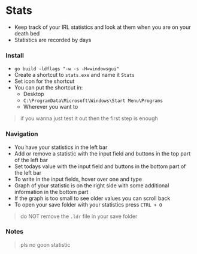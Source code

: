 # Stats

- Keep track of your IRL statistics and look at them when you are on your death bed
- Statistics are recorded by days

### Install

- `go build -ldflags "-w -s -H=windowsgui"`
- Create a shortcut to `stats.exe` and name it `Stats`
- Set icon for the shortcut
- You can put the shortcut in:
    - Desktop
    - `C:\ProgramData\Microsoft\Windows\Start Menu\Programs`
    - Wherever you want to

> if you wanna just test it out then the first step is enough

### Navigation

- You have your statistics in the left bar
- Add or remove a statistic with the input field and buttons in the top part of the left bar
- Set todays value with the input field and buttons in the bottom part of the left bar
- To write in the input fields, hover over one and type
- Graph of your statistic is on the right side with some additional information in the bottom part
- If the graph is too small to see older values you can scroll back
- To open your save folder with your statistics press `CTRL + O`

> do NOT remove the `.ldr` file in your save folder

### Notes

> pls no goon statistic
